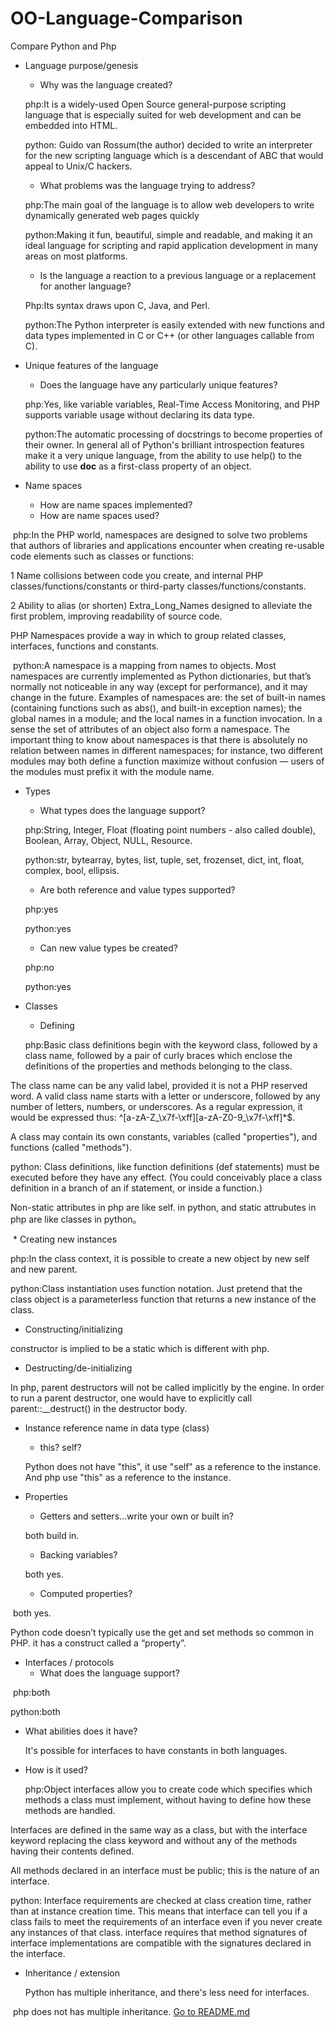 # OO-Language-Comparison
Compare Python and Php

* Language purpose/genesis
  * Why was the language created?
  
  php:It is a widely-used Open Source general-purpose scripting language that is especially suited for web development and can be embedded  into HTML.
  
  python: Guido van Rossum(the author) decided to write an interpreter for the new scripting language which is a descendant of ABC that  would appeal to Unix/C hackers. 
  
  * What problems was the language trying to address?
  
  php:The main goal of the language is to allow web developers to write dynamically generated web pages quickly
  
  python:Making it fun, beautiful, simple and readable, and making it an ideal language for scripting and rapid application development in many areas on most platforms.
  
  * Is the language a reaction to a previous language or a replacement for another language?
  
  Php:Its syntax draws upon C, Java, and Perl.
  
  python:The Python interpreter is easily extended with new functions and data types implemented in C or C++ (or other languages callable from C).
  
 * Unique features of the language
   * Does the language have any particularly unique features?
   
   php:Yes, like variable variables, Real-Time Access Monitoring, and PHP supports variable usage without declaring its data type.
   
   python:The automatic processing of docstrings to become properties of their owner. In general all of Python's brilliant introspection features make it a very unique language, from the ability to use help() to the ability to use __doc__ as a first-class property of an object.

* Name spaces
  * How are name spaces implemented?
  * How are name spaces used?
  
  php:In the PHP world, namespaces are designed to solve two problems that authors of libraries and applications encounter when creating re-usable code elements such as classes or functions:

1 Name collisions between code you create, and internal PHP classes/functions/constants or third-party classes/functions/constants.

2 Ability to alias (or shorten) Extra_Long_Names designed to alleviate the first problem, improving readability of source code.

PHP Namespaces provide a way in which to group related classes, interfaces, functions and constants. 

  python:A namespace is a mapping from names to objects. Most namespaces are currently implemented as Python dictionaries, but that’s normally not noticeable in any way (except for performance), and it may change in the future. Examples of namespaces are: the set of built-in names (containing functions such as abs(), and built-in exception names); the global names in a module; and the local names in a function invocation. In a sense the set of attributes of an object also form a namespace. The important thing to know about namespaces is that there is absolutely no relation between names in different namespaces; for instance, two different modules may both define a function maximize without confusion — users of the modules must prefix it with the module name.
  
 * Types
   * What types does the language support?
   
   php:String, Integer, Float (floating point numbers - also called double), Boolean, Array, Object, NULL, Resource.
   
   python:str, bytearray, bytes, list, tuple, set, frozenset, dict, int, float, complex, bool, ellipsis.
   
   * Are both reference and value types supported?
   
   php:yes
   
   python:yes
   
   * Can new value types be created?
   
   php:no
   
   python:yes
   
* Classes
  * Defining
  
  php:Basic class definitions begin with the keyword class, followed by a class name, followed by a pair of curly braces which enclose the definitions of the properties and methods belonging to the class.

The class name can be any valid label, provided it is not a PHP reserved word. A valid class name starts with a letter or underscore, followed by any number of letters, numbers, or underscores. As a regular expression, it would be expressed thus: ^[a-zA-Z_\x7f-\xff][a-zA-Z0-9_\x7f-\xff]*$.

A class may contain its own constants, variables (called "properties"), and functions (called "methods").

python: Class definitions, like function definitions (def statements) must be executed before they have any effect. (You could conceivably place a class definition in a branch of an if statement, or inside a function.)

Non-static attributes in php are like self. in python, and static attrubutes in php are like classes in python。

  * Creating new instances
  
  php:In the class context, it is possible to create a new object by new self and new parent.
  
  python:Class instantiation uses function notation. Just pretend that the class object is a parameterless function that returns a new instance of the class.
  
  * Constructing/initializing
  
  constructor is implied to be a static which is different with php.
  
  * Destructing/de-initializing
  
  In php, parent destructors will not be called implicitly by the engine. In order to run a parent destructor, one would have to explicitly call parent::__destruct() in the destructor body.
  
* Instance reference name in data type (class)
  * this?  self?
  
  Python does not have "this", it use "self" as a reference to the instance. And php use "this" as a reference to the instance.
  
* Properties
  * Getters and setters...write your own or built in?
  
  both build in.
  
  * Backing variables?
  
  both yes.
  
  * Computed properties?
  
  both yes.
  
  Python code doesn’t typically use the get and set methods so common in PHP. it has a construct called a “property”.
  
* Interfaces / protocols
  * What does the language support?
  
  php:both
  
  python:both
  
  * What abilities does it have?
  
    It's possible for interfaces to have constants in both languages.

  * How is it used?
  
    php:Object interfaces allow you to create code which specifies which methods a class must implement, without having to define how these methods are handled.

Interfaces are defined in the same way as a class, but with the interface keyword replacing the class keyword and without any of the methods having their contents defined.

All methods declared in an interface must be public; this is the nature of an interface.

   python: Interface requirements are checked at class creation time, rather than at instance creation time. This means that interface can tell you if a class fails to meet the requirements of an interface even if you never create any instances of that class. interface requires that method signatures of interface implementations are compatible with the signatures declared in the interface. 
  
* Inheritance / extension
  
  Python has multiple inheritance, and there's less need for interfaces.
  
  php does not has multiple inheritance.
[Go to README.md](README.md)
